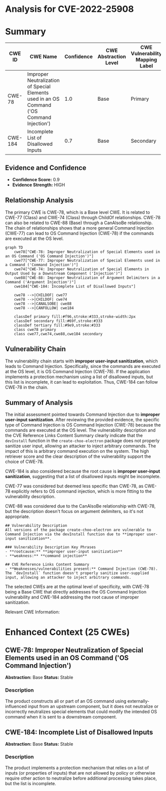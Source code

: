 # Analysis for CVE-2022-25908

# Summary
| CWE ID | CWE Name | Confidence | CWE Abstraction Level | CWE Vulnerability Mapping Label | CWE-Vulnerability Mapping Notes |
|---|---|---|---|---|---|
| CWE-78 | Improper Neutralization of Special Elements used in an OS Command ('OS Command Injection') | 1.0 | Base | Primary | Allowed |
| CWE-184 | Incomplete List of Disallowed Inputs | 0.7 | Base | Secondary | Allowed |

## Evidence and Confidence

*   **Confidence Score:** 0.9
*   **Evidence Strength:** HIGH

## Relationship Analysis
The primary CWE is CWE-78, which is a Base level CWE. It is related to CWE-77 (Class) and CWE-74 (Class) through ChildOf relationships. CWE-78 can also be related to CWE-88 (Base) through a CanAlsoBe relationship. The chain of relationships shows that a more general Command Injection (CWE-77) can lead to OS Command Injection (CWE-78) if the commands are executed at the OS level.

```mermaid
graph TD
    cwe78["CWE-78: Improper Neutralization of Special Elements used in an OS Command ('OS Command Injection')"]
    cwe77["CWE-77: Improper Neutralization of Special Elements used in a Command ('Command Injection')"]
    cwe74["CWE-74: Improper Neutralization of Special Elements in Output Used by a Downstream Component ('Injection')"]
    cwe88["CWE-88: Improper Neutralization of Argument Delimiters in a Command ('Argument Injection')"]
    cwe184["CWE-184: Incomplete List of Disallowed Inputs"]
    
    cwe78 -->|CHILDOF| cwe77
    cwe78 -->|CHILDOF| cwe74
    cwe78 -->|CANALSOBE| cwe88
    cwe78 -->|CANFOLLOW| cwe184
    
    classDef primary fill:#f96,stroke:#333,stroke-width:2px
    classDef secondary fill:#69f,stroke:#333
    classDef tertiary fill:#9e9,stroke:#333
    class cwe78 primary
    class cwe77,cwe74,cwe88,cwe184 secondary
```

## Vulnerability Chain
The vulnerability chain starts with **improper user-input sanitization**, which leads to Command Injection. Specifically, since the commands are executed at the OS level, it is OS Command Injection (CWE-78). If the application implements a protection mechanism using a list of disallowed inputs, but this list is incomplete, it can lead to exploitation. Thus, CWE-184 can follow CWE-78 in the chain.

## Summary of Analysis
The initial assessment pointed towards Command Injection due to **improper user-input sanitization**. After reviewing the provided evidence, the specific type of Command Injection is OS Command Injection (CWE-78) because the commands are executed at the OS level. The vulnerability description and the CVE Reference Links Content Summary clearly indicate that the `devInstall` function in the `create-choo-electron` package does not properly sanitize user input, allowing an attacker to inject arbitrary commands. The impact of this is arbitrary command execution on the system. The high retriever score and the clear description of the vulnerability support the choice of CWE-78.

CWE-184 is also considered because the root cause is **improper user-input sanitization**, suggesting that a list of disallowed inputs might be incomplete.

CWE-77 was considered but deemed less specific than CWE-78, as CWE-78 explicitly refers to OS command injection, which is more fitting to the vulnerability description.

CWE-88 was considered due to the CanAlsoBe relationship with CWE-78, but the description doesn't focus on argument delimiters, so it's not appropriate.

```
## Vulnerability Description
All versions of the package create-choo-electron are vulnerable to Command Injection via the devInstall function due to **improper user-input sanitization**.

### Vulnerability Description Key Phrases
- **rootcause:** **improper user-input sanitization**
- **weakness:** **command injection**

## CVE Reference Links Content Summary
- **Weaknesses/vulnerabilities present:** Command Injection (CWE-78). The `devInstall` function doesn't properly sanitize user-supplied input, allowing an attacker to inject arbitrary commands.
```

The selected CWEs are at the optimal level of specificity, with CWE-78 being a Base CWE that directly addresses the OS Command Injection vulnerability and CWE-184 addressing the root cause of improper sanitization.

Relevant CWE Information:

# Enhanced Context (25 CWEs)

## CWE-78: Improper Neutralization of Special Elements used in an OS Command ('OS Command Injection')
**Abstraction:** Base
**Status:** Stable

### Description
The product constructs all or part of an OS command using externally-influenced input from an upstream component, but it does not neutralize or incorrectly neutralizes special elements that could modify the intended OS command when it is sent to a downstream component.

## CWE-184: Incomplete List of Disallowed Inputs
**Abstraction:** Base
**Status:** Stable

### Description
The product implements a protection mechanism that relies on a list of inputs (or properties of inputs) that are not allowed by policy or otherwise require other action to neutralize before additional processing takes place, but the list is incomplete.